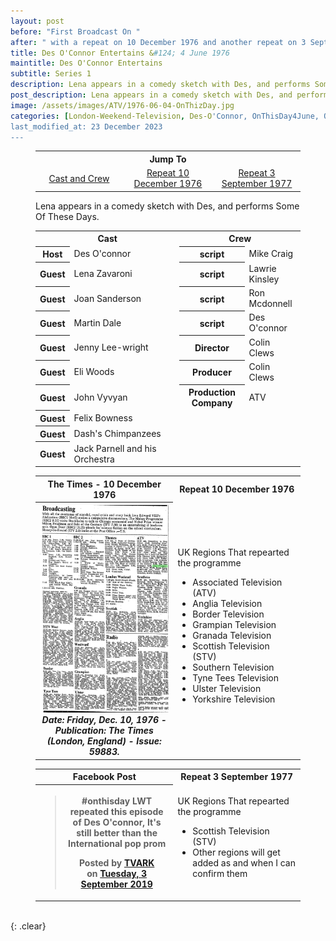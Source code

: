 ```yaml
---
layout: post
before: "First Broadcast On "
after: " with a repeat on 10 December 1976 and another repeat on 3 September 1977"
title: Des O'Connor Entertains &#124; 4 June 1976
maintitle: Des O'Connor Entertains
subtitle: Series 1
description: Lena appears in a comedy sketch with Des, and performs Some Of These Days.
post_description: Lena appears in a comedy sketch with Des, and performs Some Of These Days.
image: /assets/images/ATV/1976-06-04-OnThizDay.jpg
categories: [London-Weekend-Television, Des-O'Connor, OnThisDay4June, OnThisDay10December, OnThisDayDay3September]
last_modified_at: 23 December 2023
---
```


<figure class="fig3">
<table style="text-align:center;">
<tr><th colspan="6">Jump To</th></tr>
<tr><td style="width:33%;"><a href="#infobox1">Cast and Crew</a></td><td style="width:34%;"><a href="#infobox2">Repeat 10 December 1976</a></td><td style="width:33%;"><a href="#infobox3">Repeat 3 September 1977</a></td></tr>
</table>
</figure>

<figure class="fig3">
Lena appears in a comedy sketch with Des, and performs Some Of These Days.
</figure>

<figure class="fig3">
<table>
<tr id="infobox1"><th colspan="2" style="width:52%;">Cast</th><th colspan="2">Crew</th></tr>
<tr><th>Host</th><td>Des O'connor</td><th>script</th><td>Mike Craig</td></tr>
<tr><th>Guest</th><td>Lena Zavaroni</td><th>script</th><td>Lawrie Kinsley</td></tr>
<tr><th>Guest</th><td>Joan Sanderson</td><th>script</th><td>Ron Mcdonnell</td></tr>
<tr><th>Guest</th><td>Martin Dale</td><th>script</th><td>Des O'connor</td></tr>
<tr><th>Guest</th><td>Jenny Lee-wright</td><th>Director</th><td>Colin Clews</td></tr>
<tr><th>Guest</th><td>Eli Woods</td><th>Producer</th><td>Colin Clews</td></tr>
<tr><th>Guest</th><td>John Vyvyan</td><th>Production Company</th><td>ATV</td></tr>
<tr><th>Guest</th><td>Felix Bowness</td><td colspan="2" rowspan="3"></td></tr>
<tr><th>Guest</th><td>Dash's Chimpanzees</td></tr>
<tr><th>Guest</th><td>Jack Parnell and his Orchestra</td></tr>
</table>
</figure>

<figure class="fig3">
<table>
<tr id="infobox2"><th>The Times - 10 December 1976</th><th colspan="2">Repeat 10 December 1976</th></tr>
<tr>
<th style="width:52%; vertical-align:top;" rowspan="2" class="top"><a href="/assets/images/newspapers/0FFO-1976-DEC10-029.jpeg"><img src="/assets/images/newspapers/0FFO-1976-DEC10-029.jpeg" class="full-width zoom-in" /></a><br /><cite>Date: Friday,  Dec. 10, 1976 - Publication: The Times (London, England) - Issue: 59883.</cite></th>
</tr>
<tr><td class="top" colspan="2" style="width:50%;">
UK Regions That repearted the programme
<ul>
<li>Associated Television (ATV)</li>
<li>Anglia Television</li>
<li>Border Television</li>
<li>Grampian Television</li>
<li>Granada Television</li>
<li>Scottish Television (STV)</li>
<li>Southern Television</li>
<li>Tyne Tees Television</li>
<li>Ulster Television</li>
<li>Yorkshire Television</li>
</ul>
</td></tr>
</table>
</figure>

<figure class="fig3">
<table>
<tr id="infobox3"><th>Facebook Post</th><th colspan="2">Repeat 3 September 1977</th></tr>
<tr>
<th style="width:52%; vertical-align:top;" rowspan="2" class="top"><div id="fb-root"></div>
<script async defer crossorigin="anonymous" src="https://connect.facebook.net/en_GB/sdk.js#xfbml=1&version=v18.0" nonce="VH9r4KuK"></script><div class="fb-post" data-href="https://www.facebook.com/tvark.org/photos/a.452266604815045/2999606830080997" data-width="350" data-show-text="true"><blockquote cite="https://www.facebook.com/tvark.org/posts/2999607193414294" class="fb-xfbml-parse-ignore"><p>#onthisday LWT repeated this episode of Des O&#039;connor,  It&#039;s still better than the International pop prom</p>Posted by <a href="https://facebook.com/tvark.org">TVARK</a> on&nbsp;<a href="https://www.facebook.com/tvark.org/posts/2999607193414294">Tuesday, 3 September 2019</a></blockquote></div></th>
</tr>
<tr><td class="top" colspan="2" style="width:50%;">
UK Regions That repearted the programme
<ul>
<li>Scottish Television (STV)</li>
<li>Other regions will get added as and when I can confirm them</li>
</ul>
</td></tr>
</table>
</figure>

<br />{: .clear}

